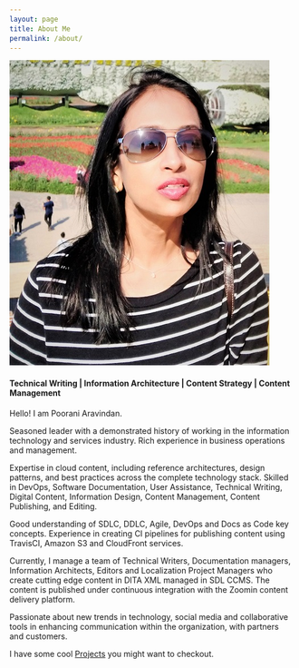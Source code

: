 ```yaml
---
layout: page
title: About Me
permalink: /about/
---
```

![Poorani A](/images/poorani3.jpg)
#### Technical Writing | Information Architecture | Content Strategy | Content Management

Hello! I am Poorani Aravindan. 

Seasoned leader with a demonstrated history of working in the information technology and services industry. Rich experience in business operations and management.

Expertise in cloud content, including reference architectures, design patterns, and best practices across the complete technology stack. Skilled in DevOps, Software Documentation, User Assistance, Technical Writing, Digital Content, Information Design, Content Management, Content Publishing, and Editing.

Good understanding of SDLC, DDLC, Agile, DevOps and Docs as Code key concepts. Experience in creating CI pipelines for publishing content using TravisCI, Amazon S3 and CloudFront services.

Currently, I manage a team of Technical Writers, Documentation managers, Information Architects, Editors and Localization Project Managers who create cutting edge content in DITA XML managed in SDL CCMS. The content is published under continuous integration with the Zoomin content delivery platform.

Passionate about new trends in technology, social media and collaborative tools in enhancing communication within the organization, with partners and customers.

I have some cool [Projects](/projects) you might want to checkout.

